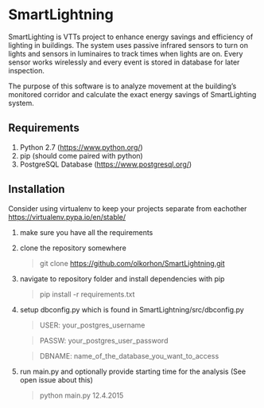 # SmartLightning
SmartLighting is VTTs project to enhance energy savings and efficiency of lighting in buildings. The system uses passive infrared sensors to turn on lights and sensors in luminaires to track times when lights are on. Every sensor works wirelessly and every event is stored in database for later inspection.

The purpose of this software is to analyze movement at the building’s monitored corridor and calculate the exact energy savings of SmartLighting system.

## Requirements
1. Python 2.7 (https://www.python.org/)
2. pip (should come paired with python)
3. PostgreSQL Database (https://www.postgresql.org/)

## Installation
Consider using virtualenv to keep your projects separate from eachother
https://virtualenv.pypa.io/en/stable/

1. make sure you have all the requirements
2. clone the repository somewhere
	> git clone https://github.com/olkorhon/SmartLightning.git
3. navigate to repository folder and install dependencies with pip
	> pip install -r requirements.txt
4. setup dbconfig.py which is found in SmartLightning/src/dbconfig.py
	> USER: your_postgres_username
	
	> PASSW: your_postgres_user_password
	
	> DBNAME: name_of_the_database_you_want_to_access
5. run main.py and optionally provide starting time for the analysis (See open issue about this)
	> python main.py 12.4.2015
